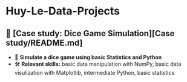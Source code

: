 # Huy-Le-Data-Projects

## 🔹 [Case study: Dice Game Simulation][Case study/README.md]
- 🔗 **Simulate a dice game using basic Statistics and Python**
- 🛠️ **Relevant skills:**
basic data manipulation with NumPy,
basic data visulization with Matplotlib,
intermediate Python, 
basic statistics
